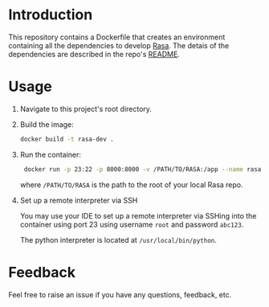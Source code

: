 # Introduction
This repository contains a Dockerfile that creates an environment containing all the 
dependencies to develop [Rasa](https://github.com/RasaHQ/rasa/). The detais of the 
dependencies are described in the repo's [README](https://github.com/RasaHQ/rasa/#development-internals).

# Usage

1. Navigate to this project's root directory.

2. Build the image:

    ```bash
    docker build -t rasa-dev .
    ```
3. Run the container:
    
   ```bash
    docker run -p 23:22 -p 8000:8000 -v /PATH/TO/RASA:/app --name rasa-dev rasa-dev:latest  
   ```
   where `/PATH/TO/RASA` is the path to the root of your local Rasa repo.

4. Set up a remote interpreter via SSH
 
   You may use your IDE to set up a remote interpreter via SSHing into the container using port 23
   using username `root` and password `abc123`.
   
   The python interpreter is located at `/usr/local/bin/python`.
   
# Feedback
Feel free to raise an issue if you have any questions, feedback, etc.